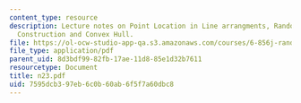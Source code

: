 ```yaml
---
content_type: resource
description: Lecture notes on Point Location in Line arrangments, Randomized Incremental
  Construction and Convex Hull.
file: https://ol-ocw-studio-app-qa.s3.amazonaws.com/courses/6-856j-randomized-algorithms-fall-2002/7595dcb397eb6c0b60ab6f5f7a60dbc8_n23.pdf
file_type: application/pdf
parent_uid: 8d3bdf99-82fb-17ae-11d8-85e1d32b7611
resourcetype: Document
title: n23.pdf
uid: 7595dcb3-97eb-6c0b-60ab-6f5f7a60dbc8
---
```

